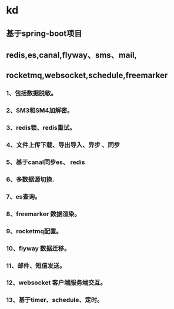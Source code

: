 # **kd**


## 基于spring-boot项目 

## redis,es,canal,flyway、sms、mail,
## rocketmq,websocket,schedule,freemarker

### 1、包括数据脱敏。
### 2、SM3和SM4加解密。
### 3、redis锁、redis重试。
### 4、文件上传下载、导出导入、异步 、同步
### 5、基于canal同步es、 redis
### 6、多数据源切换.
### 7、es查询。
### 8、freemarker 数据渲染。
### 9、rocketmq配置。
### 10、flyway 数据迁移。
### 11、邮件、短信发送。
### 12、websocket 客户端服务端交互。
### 13、基于timer、schedule、定时。

